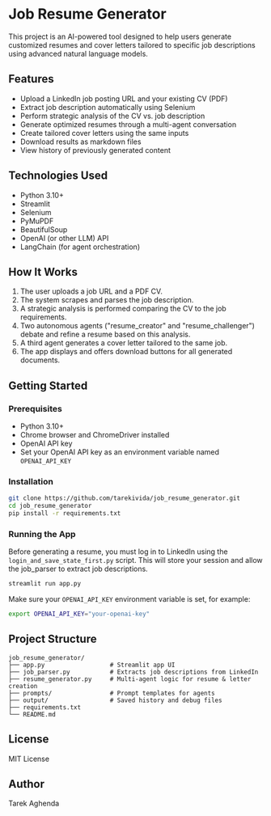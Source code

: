 # Job Resume Generator

This project is an AI-powered tool designed to help users generate customized resumes and cover letters tailored to specific job descriptions using advanced natural language models.

## Features

- Upload a LinkedIn job posting URL and your existing CV (PDF)
- Extract job description automatically using Selenium
- Perform strategic analysis of the CV vs. job description
- Generate optimized resumes through a multi-agent conversation
- Create tailored cover letters using the same inputs
- Download results as markdown files
- View history of previously generated content

## Technologies Used

- Python 3.10+
- Streamlit
- Selenium
- PyMuPDF
- BeautifulSoup
- OpenAI (or other LLM) API
- LangChain (for agent orchestration)

## How It Works

1. The user uploads a job URL and a PDF CV.
2. The system scrapes and parses the job description.
3. A strategic analysis is performed comparing the CV to the job requirements.
4. Two autonomous agents ("resume_creator" and "resume_challenger") debate and refine a resume based on this analysis.
5. A third agent generates a cover letter tailored to the same job.
6. The app displays and offers download buttons for all generated documents.

## Getting Started

### Prerequisites

- Python 3.10+
- Chrome browser and ChromeDriver installed
- OpenAI API key
- Set your OpenAI API key as an environment variable named `OPENAI_API_KEY`

### Installation

```bash
git clone https://github.com/tarekivida/job_resume_generator.git
cd job_resume_generator
pip install -r requirements.txt
```

### Running the App

Before generating a resume, you must log in to LinkedIn using the `login_and_save_state_first.py` script. This will store your session and allow the job_parser to extract job descriptions.

```bash
streamlit run app.py
```

Make sure your `OPENAI_API_KEY` environment variable is set, for example:

```bash
export OPENAI_API_KEY="your-openai-key"
```
  
## Project Structure

```
job_resume_generator/
├── app.py                  # Streamlit app UI
├── job_parser.py           # Extracts job descriptions from LinkedIn
├── resume_generator.py     # Multi-agent logic for resume & letter creation
├── prompts/                # Prompt templates for agents
├── output/                 # Saved history and debug files
├── requirements.txt
└── README.md
```

## License

MIT License

## Author

Tarek Aghenda
